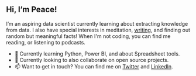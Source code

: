 ## Hi, I’m Peace!
I’m an aspiring data scientist currently learning about extracting knowledge from data. I also have special interests in meditation, [writing](https://thatpeacegirl.hashnode.dev/), and finding out random but meaningful facts! When I'm not coding, you can find me reading, or listening to podcasts.

- 🌱 Currently learning Python, Power BI, and about Spreadsheet tools.
- 💞️ Currently looking to also collaborate on open source projects.
- 📫 Want to get in touch? You can find me on [Twitter](https://twitter.com/__thatpeacegirl) and [LinkedIn](https://www.linkedin.com/in/peace-adamson/).

<!---
thatpeacegirl/thatpeacegirl is a ✨ special ✨ repository because its `README.md` (this file) appears on your GitHub profile.
You can click the Preview link to take a look at your changes.
--->
